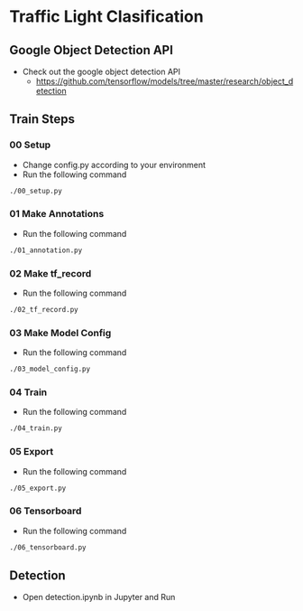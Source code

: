 # Traffic Light Clasification

## Google Object Detection API
* Check out the google object detection API
  - https://github.com/tensorflow/models/tree/master/research/object_detection

## Train Steps

### 00 Setup
* Change config.py according to your environment
* Run the following command
```bash
./00_setup.py
```

### 01 Make Annotations
* Run the following command
```bash
./01_annotation.py
```

### 02 Make tf_record
* Run the following command
```bash
./02_tf_record.py
```

### 03 Make Model Config
* Run the following command
```bash
./03_model_config.py
```

### 04 Train
* Run the following command
```bash
./04_train.py
```

### 05 Export
* Run the following command
```bash
./05_export.py
```

### 06 Tensorboard
* Run the following command
```bash
./06_tensorboard.py
```

## Detection
* Open detection.ipynb in Jupyter and Run

